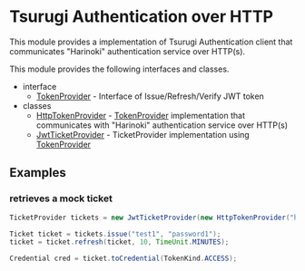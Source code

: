 # Tsurugi Authentication over HTTP

This module provides a implementation of Tsurugi Authentication client that communicates "Harinoki" authentication service over HTTP(s).

This module provides the following interfaces and classes.

* interface
  * [TokenProvider] - Interface of Issue/Refresh/Verify JWT token
* classes
  * [HttpTokenProvider] - [TokenProvider] implementation that communicates with "Harinoki" authentication service over HTTP(s)
  * [JwtTicketProvider] - TicketProvider implementation using [TokenProvider]

[TokenProvider]:src/main/java/com/tsurugidb/tsubakuro/auth/http/TokenProvider.java
[HttpTokenProvider]:src/main/java/com/tsurugidb/tsubakuro/auth/http/HttpTokenProvider.java
[JwtTicketProvider]:src/main/java/com/tsurugidb/tsubakuro/auth/http/JwtTicketProvider.java

## Examples

### retrieves a mock ticket

```java
TicketProvider tickets = new JwtTicketProvider(new HttpTokenProvider("http://example.com/harinoki"));

Ticket ticket = tickets.issue("test1", "password1");
ticket = ticket.refresh(ticket, 10, TimeUnit.MINUTES);

Credential cred = ticket.toCredential(TokenKind.ACCESS);
```
